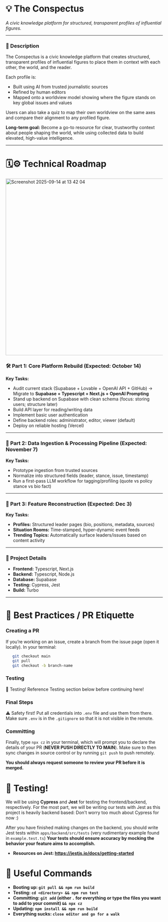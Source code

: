 
# 💡 The Conspectus

_A civic knowledge platform for structured, transparent profiles of influential figures._

---

### 📄 Description

The Conspectus is a civic knowledge platform that creates structured, transparent profiles of influential figures to place them in context with each other, the world, and the reader.  

Each profile is:
- Built using AI from trusted journalistic sources  
- Refined by human editors  
- Mapped onto a worldview model showing where the figure stands on key global issues and values  

Users can also take a quiz to map their own worldview on the same axes and compare their alignment to any profiled figure.  

**Long-term goal:** Become a go-to resource for clear, trustworthy context about people shaping the world, while using collected data to build elevated, high-value intelligence.

---

# 🗓️⚙️ Technical Roadmap

<img width="517" height="565" alt="Screenshot 2025-09-14 at 13 42 04" src="https://github.com/user-attachments/assets/bad31f82-37c3-4efd-b20b-ab0db0b8bb33" />


### 🛠️ Part 1: Core Platform Rebuild (Expected: October 14)
**Key Tasks:**
- Audit current stack (Supabase + Lovable + OpenAI API + GitHub) → Migrate to **Supabase + Typescript + Next.js + OpenAI Prompting**  
- Stand up backend on Supabase with clean schema (focus: storing users; structure later)  
- Build API layer for reading/writing data  
- Implement basic user authentication  
- Define backend roles: administrator, editor, viewer (default)  
- Deploy on reliable hosting (Vercel)  

---

### 🔀 Part 2: Data Ingestion & Processing Pipeline (Expected: November 7)
**Key Tasks:**
- Prototype ingestion from trusted sources  
- Normalize into structured fields (leader, stance, issue, timestamp)  
- Run a first-pass LLM workflow for tagging/profiling (quote vs policy stance vs bio fact)  

---

### 🏁 Part 3: Feature Reconstruction (Expected: Dec 3)
**Key Tasks:**
- **Profiles:** Structured leader pages (bio, positions, metadata, sources)  
- **Situation Rooms:** Time-stamped, hyper-dynamic event feeds  
- **Trending Topics:** Automatically surface leaders/issues based on content activity  

---

### 🔑 Project Details

- **Frontend:** Typescript, Next.js  
- **Backend:** Typescript, Node.js  
- **Database:** Supabase 
- **Testing:** Cypress, Jest
- **Build:** Turbo 

---

# 💯 Best Practices / PR Etiquette

### Creating a PR
If you’re working on an issue, create a branch from the issue page (open it locally). In your terminal:
```bash
   git checkout main
   git pull
   git checkout -b branch-name
```

### Testing  
📝 Testing! Reference Testing section below before continuing here!

### Final Steps
⚠️ Safety first! Put all credentials into `.env` file and use them from there. Make sure `.env` is in the `.gitignore` so that it is not visible in the remote.

### Committing
Finally, type `npx cz` in your terminal, which will prompt you to declare the details of your PR (**NEVER PUSH DIRECTLY TO MAIN**). Make sure to then sync changes in source control or by running `git push` to push remotely.

**You should always request someone to review your PR before it is merged.**



 

# 🦺 Testing!
We will be using **Cypress** and **Jest** for testing the frontend/backend, respectively. For the most part, we will be writing our tests with Jest as this project is heavily backend based: Don't worry too much about Cypress for now :) 

After you have finished making changes on the backend, you should write Jest tests within `apps/backend/src/tests` (very rudimentary example found in `example.test.ts`)
**Your tests should ensure accuracy by mocking the behavior your feature aims to accomplish.**
- **Resources on Jest: https://jestjs.io/docs/getting-started**




# 🧠 Useful Commands
- **Booting up: `git pull && npm run build`**
- **Testing: `cd <directory> && npm run test`**
- **Committing: `git add` (either `.` for everything or type the files you want to add to your commit) `&& npx cz`** 
- **Updating: `npm install && npm run build`**
- **Everything sucks: `close editor and go for a walk`**


